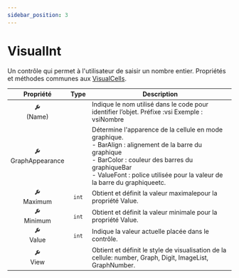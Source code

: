 ```yaml
---
sidebar_position: 3
---
```


# VisualInt

Un contrôle qui permet à l'utilisateur de saisir un nombre entier.
Propriétés et méthodes communes aux [VisualCells](https://info.cegepmontpetit.ca/notions-csharp/visual-arrays/visual-cells).

| Propriété | Type | Description |
| :-------: | :--: | ----------- |
| ![propriete](../../_00-shared/_propriete.png) <br/> (Name) | | Indique le nom utilisé dans le code pour identifier l’objet. Préfixe :vsi Exemple : vsiNombre |
| ![propriete](../../_00-shared/_propriete.png) <br/> GraphAppearance | | Détermine l'apparence de la cellule en mode graphique. <br/> - BarAlign : alignement de la barre du graphique <br/> - BarColor : couleur des barres du graphiqueBar <br/> - ValueFont : police utilisée pour la valeur de la barre du graphiqueetc. |
| ![propriete](../../_00-shared/_propriete.png) <br/> Maximum | `int` | Obtient et définit la valeur maximalepour la propriété Value. |
| ![propriete](../../_00-shared/_propriete.png) <br/> Minimum | `int` | Obtient et définit la valeur minimale pour la propriété Value. |
| ![propriete](../../_00-shared/_propriete.png) <br/> Value | `int` | Indique la valeur actuelle placée dans le contrôle. |
| ![propriete](../../_00-shared/_propriete.png) <br/> View | | Obtient et définit le style de visualisation de la cellule: number, Graph, Digit, ImageList, GraphNumber. |
